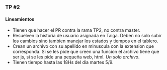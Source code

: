 ### TP #2

#### Lineamientos

* Tienen que hacer el PR contra la rama TP2, no contra master.
* Resuelven la historia de usuario asignada en Taiga. Deben no solo subir los cambios sino tambien manejar los estados y tiempos en el tablero.
* Crean un archivo con su apellido en minuscula con la extension que corresponda. Si se les pide que creen una funcion el archivo tiene que ser js, si se les pide una pequeña web, html. *Un solo archivo*.
* Tienen tiempo hasta las 18Hs del dia martes 5/9.